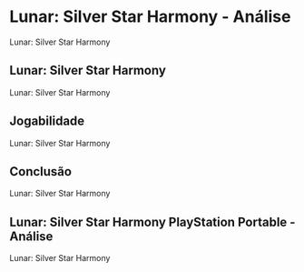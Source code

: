 ---
---

# Lunar: Silver Star Harmony - Análise

Lunar: Silver Star Harmony

## Lunar: Silver Star Harmony

Lunar: Silver Star Harmony

## Jogabilidade

Lunar: Silver Star Harmony

## Conclusão

Lunar: Silver Star Harmony

## Lunar: Silver Star Harmony PlayStation Portable - Análise

Lunar: Silver Star Harmony
